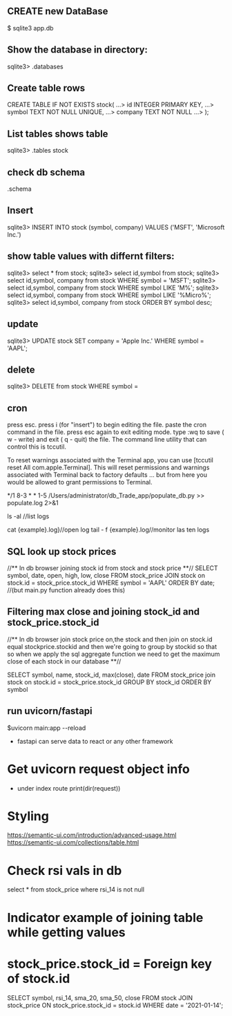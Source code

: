 ## CREATE new DataBase
$ sqlite3 app.db
## Show the database in directory:
sqlite3> .databases
## Create table rows
CREATE TABLE IF NOT EXISTS stock(
   ...> id INTEGER PRIMARY KEY,
   ...> symbol TEXT NOT NULL UNIQUE,
   ...> company TEXT NOT NULL 
   ...> );
## List tables shows table <stock>
sqlite3> .tables
stock
## check db schema
.schema
## Insert
sqlite3> INSERT INTO stock (symbol, company) VALUES ('MSFT', 'Microsoft Inc.')
## show table values with differnt filters:
sqlite3> select * from stock;
sqlite3> select id,symbol from stock;
sqlite3> select id,symbol, company from stock WHERE symbol = 'MSFT';
sqlite3> select id,symbol, company from stock WHERE symbol LIKE 'M%';
sqlite3> select id,symbol, company from stock WHERE symbol LIKE '%Micro%';
sqlite3> select id,symbol, company from stock ORDER BY symbol desc;

## update
sqlite3> UPDATE stock SET company = 'Apple Inc.' WHERE symbol = 'AAPL';
## delete
sqlite3> DELETE from stock WHERE symbol = <symbol>

## cron
press esc.
press i (for "insert") to begin editing the file.
paste the cron command in the file.
press esc again to exit editing mode.
type :wq to save ( w - write) and exit ( q - quit) the file.
The command line utility that can control this is tccutil.

To reset warnings associated with the Terminal app, you can use [tccutil reset All com.apple.Terminal]. This will reset permissions and warnings associated with Terminal back to factory defaults ... but from here you would be allowed to grant permissions to Terminal.

*/1 8-3 * * 1-5 /Users/administrator/db_Trade_app/populate_db.py >> populate.log 2>&1

ls -al //list logs

cat {example}.log}//open log
tail - f {example}.log//monitor las ten logs

## SQL look up stock prices
//** In db browser joining stock id from stock and stock price **//
SELECT symbol, date, open, high, low, close
FROM stock_price
JOIN stock on stock.id = stock_price.stock_id 
WHERE symbol = 'AAPL'
ORDER BY date; //(but main.py function already does this)

## Filtering max close and joining stock_id and stock_price.stock_id
//** In db browser join stock price on,the stock and then join on stock.id equal stockprice.stockid and then we're going to group by stockid so that so when we apply the sql aggregate function we need to get the maximum close of each stock in our database **//

SELECT symbol, name, stock_id, max(close), date
FROM stock_price join stock on stock.id = stock_price.stock_id
GROUP BY stock_id
ORDER BY symbol


## run uvicorn/fastapi
$uvicorn main:app --reload
* fastapi can serve data to react or any other framework

# Get uvicorn request object info
* under index route
print(dir(request))

# Styling
https://semantic-ui.com/introduction/advanced-usage.html
https://semantic-ui.com/collections/table.html

# Check rsi vals in db
select * from stock_price where rsi_14 is not null

# Indicator example of joining table while getting values
# stock_price.stock_id = Foreign key of stock.id
SELECT symbol, rsi_14, sma_20, sma_50, close
FROM stock JOIN stock_price ON stock_price.stock_id = stock.id
WHERE date = '2021-01-14';


